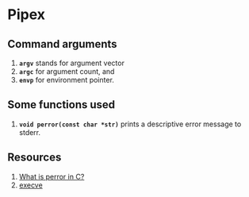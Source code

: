 # Pipex


## Command arguments
1. **```argv```** stands for argument vector
2. **```argc```** for argument count, and
3. **```envp```** for environment pointer.

## Some functions used
1. **```void perror(const char *str)```** prints a descriptive error message to stderr. 


## Resources
1. [What is perror in C?](https://www.educative.io/answers/what-is-perror-in-c)
2. [execve](https://man7.org/linux/man-pages/man2/execve.2.html)
